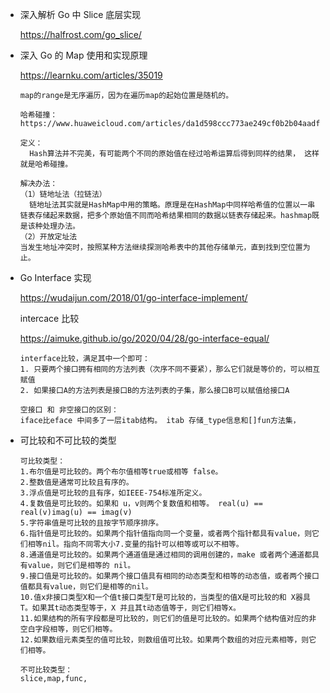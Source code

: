 - 深入解析 Go 中 Slice 底层实现

  https://halfrost.com/go_slice/

- 深入 Go 的 Map 使用和实现原理

  https://learnku.com/articles/35019

  ```
  map的range是无序遍历，因为在遍历map的起始位置是随机的。
  ```

  ```
  哈希碰撞：
  https://www.huaweicloud.com/articles/da1d598ccc773ae249cf0b2b04aadfac.html
  
  定义：
  	Hash算法并不完美，有可能两个不同的原始值在经过哈希运算后得到同样的结果， 这样就是哈希碰撞。
  
  解决办法：
  （1）链地址法（拉链法）
    链地址法其实就是HashMap中用的策略。原理是在HashMap中同样哈希值的位置以一串链表存储起来数据，把多个原始值不同而哈希结果相同的数据以链表存储起来。hashmap既是该种处理办法。
  （2）开放定址法
  当发生地址冲突时，按照某种方法继续探测哈希表中的其他存储单元，直到找到空位置为止。
  
  ```

  

- Go Interface 实现

  https://wudaijun.com/2018/01/go-interface-implement/

  intercace 比较

  https://aimuke.github.io/go/2020/04/28/go-interface-equal/

  ```
  interface比较，满足其中一个即可：
  1. 只要两个接口拥有相同的方法列表（次序不同不要紧），那么它们就是等价的，可以相互赋值
  2. 如果接口A的方法列表是接口B的方法列表的子集，那么接口B可以赋值给接口A
  
  空接口 和 非空接口的区别：
  iface比eface 中间多了一层itab结构。 itab 存储_type信息和[]fun方法集，
  ```

  

  

- 可比较和不可比较的类型

  ```
  可比较类型：
  1.布尔值是可比较的。两个布尔值相等true或相等 false。
  2.整数值是通常可比较且有序的。
  3.浮点值是可比较的且有序，如IEEE-754标准所定义。
  4.复数值是可比较的。如果和 u，v则两个复数值和相等。 real(u) == real(v)imag(u) == imag(v)
  5.字符串值是可比较的且按字节顺序排序。
  6.指针值是可比较的。如果两个指针值指向同一个变量，或者两个指针都具有value，则它们相等nil。指向不同零大小7.变量的指针可以相等或可以不相等。
  8.通道值是可比较的。如果两个通道值是通过相同的调用创建的，make 或者两个通道都具有value，则它们是相等的 nil。
  9.接口值是可比较的。如果两个接口值具有相同的动态类型和相等的动态值，或者两个接口值都具有value，则它们是相等的nil。
  10.值x非接口类型X和一个值t接口类型T是可比较的，当类型的值X是可比较的和 X器具T。如果其t动态类型等于，X 并且其t动态值等于，则它们相等x。
  11.如果结构的所有字段都是可比较的，则它们的值是可比较的。如果两个结构值对应的非空白字段相等，则它们相等。
  12.如果数组元素类型的值可比较，则数组值可比较。如果两个数组的对应元素相等，则它们相等。
  
  不可比较类型：
  slice,map,func,
  ```

  